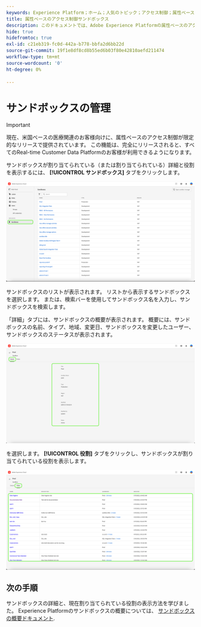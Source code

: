 ```yaml
---
keywords: Experience Platform；ホーム；人気のトピック；アクセス制御；属性ベースのアクセス制御；ABAC
title: 属性ベースのアクセス制御サンドボックス
description: このドキュメントでは、Adobe Experience Platformの属性ベースのアクセス制御に関する情報を提供します
hide: true
hidefromtoc: true
exl-id: c21eb319-fc0d-442a-b778-bbfa2d6bb22d
source-git-commit: 19f1e8df8cd8b55ed6b03f80e42810aefd211474
workflow-type: tm+mt
source-wordcount: '0'
ht-degree: 0%

---
```


# サンドボックスの管理

>[!IMPORTANT]
>
>現在、米国ベースの医療関連のお客様向けに、属性ベースのアクセス制御が限定的なリリースで提供されています。 この機能は、完全にリリースされると、すべてのReal-time Customer Data Platformのお客様が利用できるようになります。

サンドボックスが割り当てられている（または割り当てられている）詳細と役割を表示するには、 **[!UICONTROL サンドボックス]** タブをクリックします。

![flac-sandboxes-tab](../../images/flac-ui/flac-sandboxes-tab.png)

サンドボックスのリストが表示されます。 リストから表示するサンドボックスを選択します。 または、検索バーを使用してサンドボックス名を入力し、サンドボックスを検索します。

「詳細」タブには、サンドボックスの概要が表示されます。 概要には、サンドボックスの名前、タイプ、地域、変更日、サンドボックスを変更したユーザー、サンドボックスのステータスが表示されます。

![flac-sandboxes-details](../../images/flac-ui/flac-sandboxes-details.png)

を選択します。 **[!UICONTROL 役割]** タブをクリックし、サンドボックスが割り当てられている役割を表示します。

![flac-sandboxes-roles](../../images/flac-ui/flac-sandboxes-roles.png)

## 次の手順

サンドボックスの詳細と、現在割り当てられている役割の表示方法を学びました。 Experience Platformのサンドボックスの概要については、 [サンドボックスの概要ドキュメント](../../sanboxes/../ui/overview.md).
